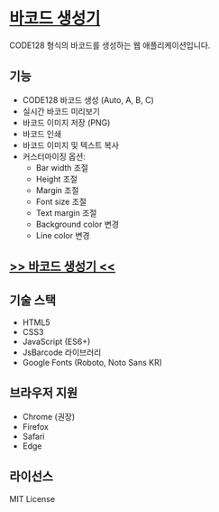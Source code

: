 # [바코드 생성기](https://ziz-ls.github.io/tools/barcode)

CODE128 형식의 바코드를 생성하는 웹 애플리케이션입니다.

## 기능

- CODE128 바코드 생성 (Auto, A, B, C)
- 실시간 바코드 미리보기
- 바코드 이미지 저장 (PNG)
- 바코드 인쇄
- 바코드 이미지 및 텍스트 복사
- 커스터마이징 옵션:
  - Bar width 조절
  - Height 조절
  - Margin 조절
  - Font size 조절
  - Text margin 조절
  - Background color 변경
  - Line color 변경

## [>> 바코드 생성기 <<](https://ziz-ls.github.io/tools/barcode)

## 기술 스택

- HTML5
- CSS3
- JavaScript (ES6+)
- JsBarcode 라이브러리
- Google Fonts (Roboto, Noto Sans KR)

## 브라우저 지원

- Chrome (권장)
- Firefox
- Safari
- Edge

## 라이선스

MIT License
